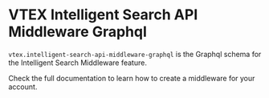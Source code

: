 # VTEX Intelligent Search API Middleware Graphql

`vtex.intelligent-search-api-middleware-graphql` is the Graphql schema for the Intelligent Search Middleware feature.

Check the full documentation to learn how to create a middleware for your account.

<!-- TODO: add link to the documentation -->
